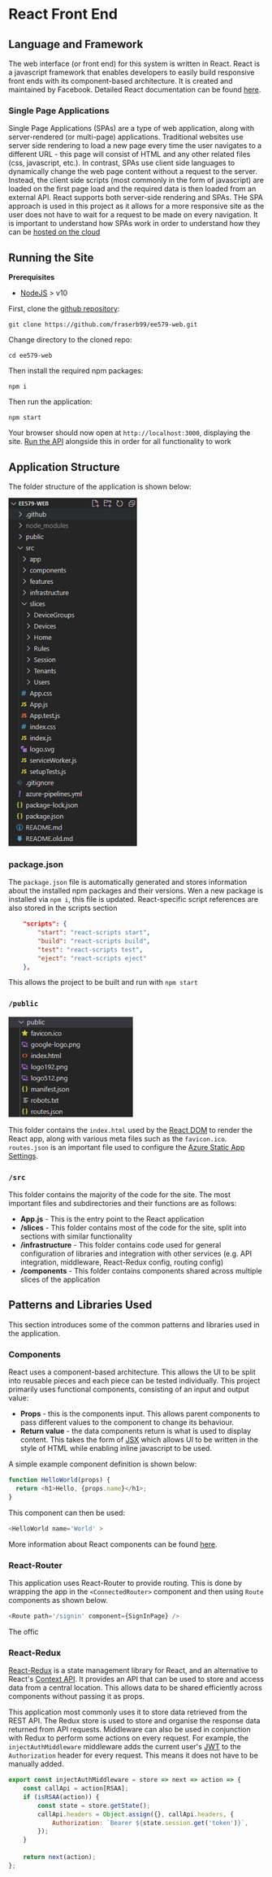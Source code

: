 # React Front End

## Language and Framework

The web interface (or front end) for this system is written in React. React is a javascript framework that enables developers to easily build responsive front ends with its component-based architecture. It is created and maintained by Facebook. Detailed React documentation can be found [here](https://reactjs.org/).

### Single Page Applications

Single Page Applications (SPAs) are a type of web application, along with server-rendered (or multi-page) applications. Traditional websites use server side rendering to load a new page every time the user navigates to a different URL - this page will consist of HTML and any other related files (css, javascript, etc.). In contrast, SPAs use client side languages to dynamically change the web page content without a request to the server. Instead, the client side scripts (most commonly in the form of javascript) are loaded on the first page load and the required data is then loaded from an external API. React supports both server-side rendering and SPAs. THe SPA approach is used in this project as it allows for a more responsive site as the user does not have to wait for a request to be made on every navigation. It is important to understand how SPAs work in order to understand how they can be [hosted on the cloud](cloud-architecture.md)

## Running the Site

**Prerequisites**

* [NodeJS](https://nodejs.org/en/) > v10

First, clone the [github repository](https://github.com/fraserb99/ee579-web):

```
git clone https://github.com/fraserb99/ee579-web.git
```

Change directory to the cloned repo:

```
cd ee579-web
```

Then install the required npm packages:

```
npm i
```

Then run the application:

```
npm start
```

Your browser should now open at `http://localhost:3000`, displaying the site. [Run the API](api.md) alongside this in order for all functionality to work

## Application Structure

The folder structure of the application is shown below:

![](img/front-end-structure.png)

### package.json

The `package.json` file is automatically generated and stores information about the installed npm packages and their versions. Wen a new package is installed via `npm i`, this file is updated. React-specific script references are also stored in the scripts section

``` json linenums="44"
    "scripts": {
        "start": "react-scripts start",
        "build": "react-scripts build",
        "test": "react-scripts test",
        "eject": "react-scripts eject"
    },
```

This allows the project to be built and run with `npm start`

### `/public`

![](img/public-folder.png)

This folder contains the `index.html` used by the [React DOM](https://reactjs.org/docs/react-dom.html) to render the React app, along with various meta files such as the `favicon.ico`. `routes.json` is an important file used to configure the [Azure Static App Settings](cloud-architecture.md).

### `/src`

This folder contains the majority of the code for the site. The most important files and subdirectories and their functions are as follows:

* **App.js** - This is the entry point to the React application
* **/slices** - This folder contains most of the code for the site, split into sections with similar functionality
* **/infrastructure** - This folder contains code used for general configuration of libraries and integration with other services (e.g. API integration, middleware, React-Redux config, routing config)
* **/components** - This folder contains components shared across multiple slices of the application

## Patterns and Libraries Used

This section introduces some of the common patterns and libraries used in the application.

### Components

React uses a component-based architecture. This allows the UI to be split into reusable pieces and each piece can be tested individually. This project primarily uses functional components, consisting of an input and output value:

* **Props** - this is the components input. This allows parent components to pass different values to the component to change its behaviour.
* **Return value** - the data components return is what is used to display content. This takes the form of [JSX](https://reactjs.org/docs/introducing-jsx.html) which allows UI to be written in the style of HTML while enabling inline javascript to be used.

A simple example component definition is shown below:

``` javascript
function HelloWorld(props) {
  return <h1>Hello, {props.name}</h1>;
}
```

This component can then be used:

``` javascript
<HelloWorld name='World' >
```

More information about React components can be found [here](https://reactjs.org/docs/components-and-props.html).

### React-Router

This application uses React-Router to provide routing. This is done by wrapping the app in the `<ConnectedRouter>` component and then using `Route` components as shown below.

``` javascript
<Route path='/signin' component={SignInPage} />
```

The offic

### React-Redux

[React-Redux](https://react-redux.js.org/) is a state management library for React, and an alternative to React's [Context API](https://reactjs.org/docs/context.html). It provides an API that can be used to store and access data from a central location. This allows data to be shared efficiently across components without passing it as props. 

This application most commonly uses it to store data retrieved from the REST API. The Redux store is used to store and organise the response data returned from API requests. Middleware can also be used in conjunction with Redux to perform some actions on every request. For example, the `injectAuthMiddleware` middleware adds the current user's [JWT](https://jwt.io/) to the `Authorization` header for every request. This means it does not have to be manually added.

``` javascript
export const injectAuthMiddleware = store => next => action => {
    const callApi = action[RSAA];
	if (isRSAA(action)) {
		const state = store.getState();
		callApi.headers = Object.assign({}, callApi.headers, {
			Authorization: `Bearer ${state.session.get('token')}`,
		});
	}

	return next(action);
};
```